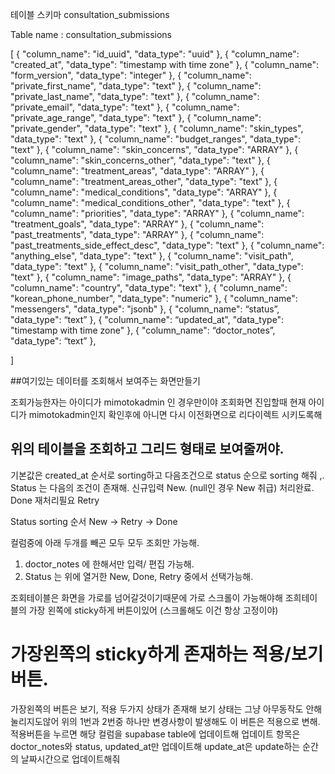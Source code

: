 테이블 스키마 consultation_submissions

Table name : consultation_submissions



[
  {
    "column_name": "id_uuid",
    "data_type": "uuid"
  },
  {
    "column_name": "created_at",
    "data_type": "timestamp with time zone"
  },
  {
    "column_name": "form_version",
    "data_type": "integer"
  },
  {
    "column_name": "private_first_name",
    "data_type": "text"
  },
  {
    "column_name": "private_last_name",
    "data_type": "text"
  },
  {
    "column_name": "private_email",
    "data_type": "text"
  },
  {
    "column_name": "private_age_range",
    "data_type": "text"
  },
  {
    "column_name": "private_gender",
    "data_type": "text"
  },
  {
    "column_name": "skin_types",
    "data_type": "text"
  },
  {
    "column_name": "budget_ranges",
    "data_type": "text"
  },
  {
    "column_name": "skin_concerns",
    "data_type": "ARRAY"
  },
  {
    "column_name": "skin_concerns_other",
    "data_type": "text"
  },
  {
    "column_name": "treatment_areas",
    "data_type": "ARRAY"
  },
  {
    "column_name": "treatment_areas_other",
    "data_type": "text"
  },
  {
    "column_name": "medical_conditions",
    "data_type": "ARRAY"
  },
  {
    "column_name": "medical_conditions_other",
    "data_type": "text"
  },
  {
    "column_name": "priorities",
    "data_type": "ARRAY"
  },
  {
    "column_name": "treatment_goals",
    "data_type": "ARRAY"
  },
  {
    "column_name": "past_treatments",
    "data_type": "ARRAY"
  },
  {
    "column_name": "past_treatments_side_effect_desc",
    "data_type": "text"
  },
  {
    "column_name": "anything_else",
    "data_type": "text"
  },
  {
    "column_name": "visit_path",
    "data_type": "text"
  },
  {
    "column_name": "visit_path_other",
    "data_type": "text"
  },
  {
    "column_name": "image_paths",
    "data_type": "ARRAY"
  },
  {
    "column_name": "country",
    "data_type": "text"
  },
  {
    "column_name": "korean_phone_number",
    "data_type": "numeric"
  },
  {
    "column_name": "messengers",
    "data_type": "jsonb"
  },
  {
    "column_name": “status”,
    "data_type": “text”
  },
  {
    "column_name": “updated_at",
    "data_type": "timestamp with time zone"
  },
  {
    "column_name": “doctor_notes”,
    "data_type": “text”
  },


]



##여기있는 데이터를 조회해서 보여주는 화면만들기


조회가능한자는 아이디가 mimotokadmin 인  경우만이야
조회화면 진입할때 현재 아이디가  mimotokadmin인지 확인후에 아니면 다시 이전화면으로 리다이렉트 시키도록해


## 위의 테이블을 조회하고 그리드 형태로 보여줄꺼야.
 기본값은 created_at 순서로 sorting하고 
다음조건으로 status 순으로 sorting 해줘 ,.
Status 는  다음의 조건이 존재해.
신규입력 New. (null인 경우 New 취급)
처리완료. Done
재처리필요 Retry

Status sorting  순서 
New -> Retry -> Done

컬럼중에 아래 두개를 빼곤 모두 모두 조회만 가능해. 
1. doctor_notes 에 한해서만 입력/ 편집 가능해.
2. Status 는 위에 열거한 New, Done, Retry 중에서 선택가능해.


조회테이블은 화면을 가로를 넘어갈것이기때문에 가로 스크롤이 가능해야해 
조희테이블의 가장 왼쪽에 sticky하게 버튼이있어 (스크롤해도 이건 항상 고정이야)

# 가장왼쪽의 sticky하게 존재하는 적용/보기 버튼.
가장왼쪽의 버튼은 보기, 적용 두가지 상태가 존재해
보기 상태는 그냥 아무동작도 안해 눌리지도않어
위의 1번과 2번중 하나만  변경사항이 발생해도 이 버튼은 적용으로 변해.
적용버튼을 누르면 해당 컬럼을 supabase table에 업데이트해
업데이트 항목은 doctor_notes와 status, updated_at만 업데이트해
update_at은 update하는 순간의 날짜시간으로 업데이트해줘

